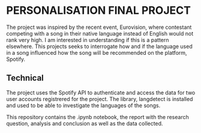 # PERSONALISATION FINAL PROJECT 

The project was inspired by the recent event, Eurovision, where contestant competing with a song in their native language instead of English would not rank very high. I am interested in understanding if this is a pattern elsewhere. 
This projects seeks to interrogate how and if the language used in a song influenced how the song will be recommended on the platform, Spotify. 

## Technical 

The project uses the Spotify API to authenticate and access the data for two user accounts registrered for the project. 
The library, langdetect is installed and used to be able to investigate the languages of the songs. 

This repository contains the .ipynb notebook, the report with the research question, analysis and conclusion as well as the data collected. 
